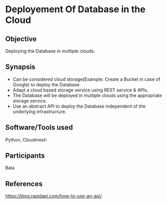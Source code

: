 # Deployement Of Database in the Cloud


## Objective 
Deploying the Database in multiple clouds.

## Synapsis 
- Can be considered cloud storage(Example: Create a Bucket in case of Google)
     to deploy the Database. 
- Adapt a cloud based storage service using REST service & APIs.
- The Database will be deployed in multiple clouds using the appropriate storage service.
- Use an abstract API to deploy the Database independent of the underlying infrastructure.

## Software/Tools used 
Python, Cloudmesh

## Participants 
Bala

## References

<https://blog.rapidapi.com/how-to-use-an-api/>
